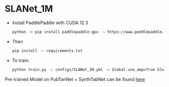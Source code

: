 # SLANet_1M

- Install PaddlePaddle with CUDA 12.3

  ```bash linenums="1"
  python -m pip install paddlepaddle-gpu -i https://www.paddlepaddle.org.cn/packages/stable/cu123/
  ```
  
- Then 
  ```bash linenums="1"
  pip install -r requirements.txt
  ```

- To train: 
  ```bash linenums="1"
  python train.py -c configs/SLANet_1M.yml -o Global.use_amp=True Global.scale_loss=1024.0 Global.use_dynamic_loss_scaling=True
  ```

Pre-trained Model on PubTanNet + SynthTabNet can be found  [here](https://drive.google.com/drive/folders/1aIzP3a3Ci0n9hXD2j57Dq4uCfQlt8yoW?usp=drive_link)